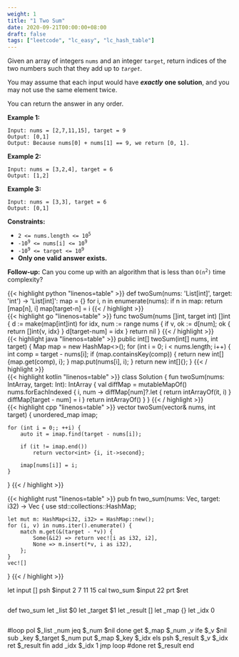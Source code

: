 ```yaml
---
weight: 1
title: "1 Two Sum"
date: 2020-09-21T00:00:00+08:00
draft: false
tags: ["leetcode", "lc_easy", "lc_hash_table"]
---
```




Given an array of integers `nums` and an integer `target`, return indices of the two numbers such that they add up to _`target`_.

You may assume that each input would have _**exactly**_ **one solution**, and you may not use the same element twice.

You can return the answer in any order.

**Example 1:**
```
Input: nums = [2,7,11,15], target = 9
Output: [0,1]
Output: Because nums[0] + nums[1] == 9, we return [0, 1].
```

**Example 2:**
```
Input: nums = [3,2,4], target = 6
Output: [1,2]
```

**Example 3:**
```
Input: nums = [3,3], target = 6
Output: [0,1]
```

**Constraints:**
* <code>2 <= nums.length <= 10<sup>5</sup></code>
* <code>-10<sup>9</sup> <= nums[i] <= 10<sup>9</sup></code>
* <code>-10<sup>9</sup> <= target <= 10<sup>9</sup></code>
* **Only one valid answer exists.**

**Follow-up:** Can you come up with an algorithm that is less than <code>O(n<sup>2</sup>)</code> time complexity?

<div class="tabs"></div>
<div class="tab-content">
<div id="python" class="lang">
{{< highlight python "linenos=table" >}}
def twoSum(nums: 'List[int]', target: 'int') -> 'List[int]':
    map = {}
    for i, n in enumerate(nums):
        if n in map:
            return [map[n], i]
        map[target-n] = i
{{< / highlight >}}
</div>

<div id="golang" class="lang">
{{< highlight go "linenos=table" >}}
func twoSum(nums []int, target int) []int {
    d := make(map[int]int)
    for idx, num := range nums {
        if v, ok := d[num]; ok {
            return []int{v, idx}
        }
        d[target-num] = idx
    }
    return nil
}
{{< / highlight >}}
</div>

<div id="java" class="lang">
{{< highlight java "linenos=table" >}}
public int[] twoSum(int[] nums, int target) {
    Map<Integer, Integer> map = new HashMap<>();
    for (int i = 0; i < nums.length; i++) {
        int comp = target - nums[i];
        if (map.containsKey(comp)) {
            return new int[]{map.get(comp), i};
        }
        map.put(nums[i], i);
    }
    return new int[]{};
}
{{< / highlight >}}
</div>

<div id="kotlin" class="lang">
{{< highlight kotlin "linenos=table" >}}
class Solution {
    fun twoSum(nums: IntArray, target: Int): IntArray {
        val diffMap = mutableMapOf<Int, Int>()
        nums.forEachIndexed { i, num ->
            diffMap[num]?.let {
                return intArrayOf(it, i)
            }
            diffMap[target - num] = i
        }
        return intArrayOf()
    }
}
{{< / highlight >}}
</div>

<div id="c++" class="lang">
{{< highlight cpp "linenos=table" >}}
vector<int> twoSum(vector<int>& nums, int target) {
    unordered_map<int, int> imap;

    for (int i = 0;; ++i) {
        auto it = imap.find(target - nums[i]);

        if (it != imap.end()) 
            return vector<int> {i, it->second};

        imap[nums[i]] = i;
    }
}
{{< / highlight >}}
</div>

<div id="rust" class="lang">
{{< highlight rust "linenos=table" >}}
pub fn two_sum(nums: Vec<i32>, target: i32) -> Vec<i32> {
    use std::collections::HashMap;
    
    let mut m: HashMap<i32, i32> = HashMap::new();
    for (i, v) in nums.iter().enumerate() {
        match m.get(&(target - *v)) {
            Some(&i2) => return vec![i as i32, i2],
            None => m.insert(*v, i as i32),
        };
    }
    vec![]
}
{{< / highlight >}}
</div>

<div id="runtime" class="lang">
    <div class="code-link">
        <div class="runtime-embedded-box" style="width: 100%; height: 450px;">let input []
psh $input 2 7 11 15
cal two_sum $input 22
prt $ret
<pre></pre>
def two_sum
 let _list $0
 let _target $1
 let _result []
 let _map {}
 let _idx 0
 <pre></pre>
 #loop
 pol $_list _num
 jeq $_num $nil done
 get $_map $_num _v
 ife $_v $nil
  sub _key $_target $_num
  put $_map $_key $_idx
 els
  psh $_result $_v $_idx
  ret $_result
 fin
 add _idx $_idx 1
 jmp loop
 #done
 ret $_result
end
        </div>
    </div>
</div>
</div>
